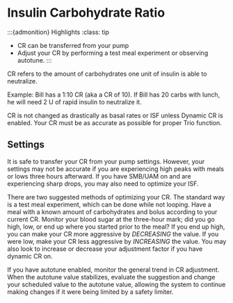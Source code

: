 # Insulin Carbohydrate Ratio
:::{admonition} Highlights
:class: tip
 - CR can be transferred from your pump
 - Adjust your CR by performing a test meal experiment or observing autotune.
:::

CR refers to the amount of carbohydrates one unit of insulin is able to neutralize. 

Example: Bill has a 1:10 CR (aka a CR of 10). If Bill has 20 carbs with lunch, he will need 2 U of rapid insulin to neutralize it.

CR is not changed as drastically as basal rates or ISF unless Dynamic CR is enabled. Your CR must be as accurate as possible for proper Trio function.

## Settings
It is safe to transfer your CR from your pump settings. However, your settings may not be accurate if you are experiencing high peaks with meals or lows three hours afterward. If you have SMB/UAM on and are experiencing sharp drops, you may also need to optimize your ISF.

There are two suggested methods of optimizing your CR. The standard way is a test meal experiment, which can be done while not looping. Have a meal with a known amount of carbohydrates and bolus according to your current CR. Monitor your blood sugar at the three-hour mark; did you go high, low, or end up where you started prior to the meal? If you end up high, you can make your CR more aggressive by _DECREASING_ the value. If you were low, make your CR less aggressive by _INCREASING_ the value. You may also look to increase or decrease your adjustment factor if you have dynamic CR on.

If you have autotune enabled, monitor the general trend in CR adjustment. When the autotune value stabilizes, evaluate the suggestion and change your scheduled value to the autotune value, allowing the system to continue making changes if it were being limited by a safety limiter. 
